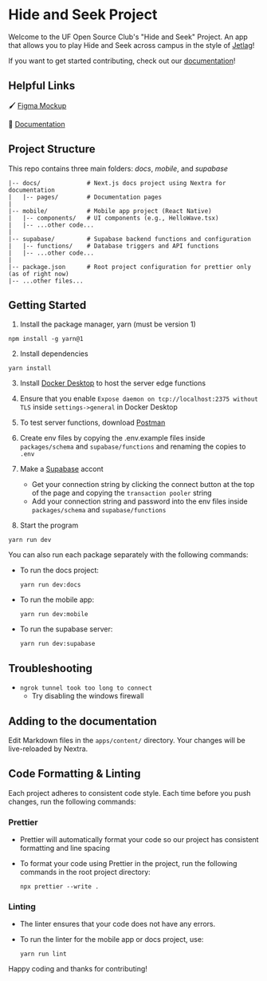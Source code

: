 # Hide and Seek Project

Welcome to the UF Open Source Club's "Hide and Seek" Project. An app that allows
you to play Hide and Seek across campus in the style of
[Jetlag](https://www.youtube.com/watch?v=PHjkSKQSzv4)!

If you want to get started contributing, check out our
[documentation](https://hide-and-seek-lac.vercel.app/)!

## Helpful Links

🖌️
[Figma Mockup](https://www.figma.com/design/SNNLRoLLpGsOfBPUgeeoaw/OSC-Hide-and-Seek?node-id=2-2&t=4aAjksykaIuTcMgX-1)

📖 [Documentation](https://hide-and-seek-lac.vercel.app/)

## Project Structure

This repo contains three main folders: _docs_, _mobile_, and _supabase_

```
|-- docs/             # Next.js docs project using Nextra for documentation
|   |-- pages/        # Documentation pages
|
|-- mobile/           # Mobile app project (React Native)
|   |-- components/   # UI components (e.g., HelloWave.tsx)
|   |-- ...other code...
|
|-- supabase/         # Supabase backend functions and configuration
|   |-- functions/    # Database triggers and API functions
|   |-- ...other code...
|
|-- package.json      # Root project configuration for prettier only (as of right now)
|-- ...other files...
```

## Getting Started

1. Install the package manager, yarn (must be version 1)

```
npm install -g yarn@1
```

2. Install dependencies

```
yarn install
```

3. Install [Docker Desktop](https://www.docker.com/products/docker-desktop/) to host the server edge functions

4. Ensure that you enable `Expose daemon on tcp://localhost:2375 without TLS` inside `settings->general` in Docker Desktop

5. To test server functions, download [Postman](https://www.postman.com/)

6. Create env files by copying the .env.example files inside `packages/schema` and `supabase/functions` and renaming the copies to `.env`

7. Make a [Supabase](https://supabase.com) accont

   - Get your connection string by clicking the connect button at the top of the page and copying the `transaction pooler` string
   - Add your connection string and password into the env files inside `packages/schema` and `supabase/functions`

8. Start the program

```
yarn run dev
```

You can also run each package separately with the following commands:

- To run the docs project:

  ```
  yarn run dev:docs
  ```

- To run the mobile app:

  ```
  yarn run dev:mobile
  ```

- To run the supabase server:
  ```
  yarn run dev:supabase
  ```

## Troubleshooting

- `ngrok tunnel took too long to connect`
  - Try disabling the windows firewall

## Adding to the documentation

Edit Markdown files in the `apps/content/` directory. Your changes will be
live-reloaded by Nextra.

## Code Formatting & Linting

Each project adheres to consistent code style. Each time before you push
changes, run the following commands:

### Prettier

- Prettier will automatically format your code so our project has consistent
  formatting and line spacing

- To format your code using Prettier in the project, run the following commands
  in the root project directory:

  ```
  npx prettier --write .
  ```

### Linting

- The linter ensures that your code does not have any errors.
- To run the linter for the mobile app or docs project, use:

  ```
  yarn run lint
  ```

Happy coding and thanks for contributing!
